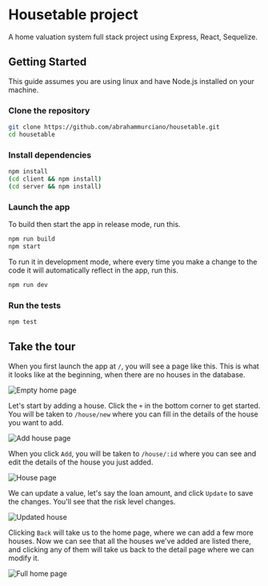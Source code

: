 # Housetable project

A home valuation system full stack project using Express, React, Sequelize.

## Getting Started

This guide assumes you are using linux and have Node.js installed on your machine.

### Clone the repository

```bash
git clone https://github.com/abrahammurciano/housetable.git
cd housetable
```

### Install dependencies

```bash
npm install
(cd client && npm install)
(cd server && npm install)
```

### Launch the app

To build then start the app in release mode, run this.

```bash
npm run build
npm start
```

To run it in development mode, where every time you make a change to the code it will automatically reflect in the app, run this.

```bash
npm run dev
```

### Run the tests

```bash
npm test
```

## Take the tour

When you first launch the app at `/`, you will see a page like this. This is what it looks like at the beginning, when there are no houses in the database.

![Empty home page](https://i.imgur.com/Ahnh7Q4.png)

Let's start by adding a house. Click the `+` in the bottom corner to get started. You will be taken to `/house/new` where you can fill in the details of the house you want to add.

![Add house page](https://i.imgur.com/KY796j5.png)

When you click `Add`, you will be taken to `/house/:id` where you can see and edit the details of the house you just added.

![House page](https://i.imgur.com/LjWMrom.png)

We can update a value, let's say the loan amount, and click `Update` to save the changes. You'll see that the risk level changes.

![Updated house](https://i.imgur.com/IxEcqCF.png)

Clicking `Back` will take us to the home page, where we can add a few more houses. Now we can see that all the houses we've added are listed there, and clicking any of them will take us back to the detail page where we can modify it.

![Full home page](https://i.imgur.com/jxbRb3F.png)